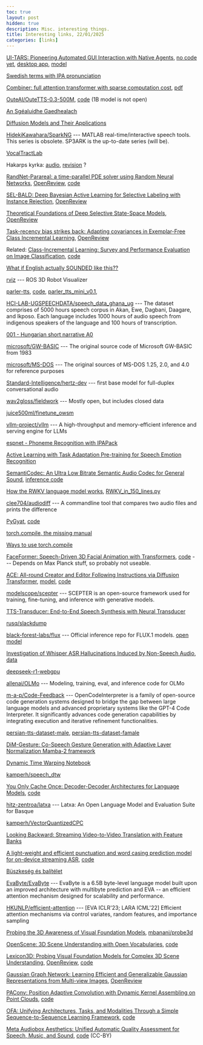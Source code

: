 ```yaml
---
toc: true
layout: post
hidden: true
description: Misc. interesting things.
title: Interesting links, 22/01/2025
categories: [links]
---
```


[UI-TARS: Pioneering Automated GUI Interaction with Native Agents](https://arxiv.org/abs/2501.12326),
[no code yet](https://github.com/bytedance/UI-TARS),
[desktop app](https://github.com/bytedance/UI-TARS-desktop),
[model](https://huggingface.co/bytedance-research/UI-TARS-72B-DPO)

[Swedish terms with IPA pronunciation](https://en.wiktionary.org/wiki/Category:Swedish_terms_with_IPA_pronunciation)

[Combiner: full attention transformer with sparse computation cost](https://dl.acm.org/doi/10.5555/3540261.3541982),
[pdf](https://proceedings.neurips.cc/paper/2021/file/bd4a6d0563e0604510989eb8f9ff71f5-Paper.pdf)

[OuteAI/OuteTTS-0.3-500M](https://huggingface.co/OuteAI/OuteTTS-0.3-500M),
[code](https://github.com/edwko/OuteTTS)
(1B model is not open)

[An Sgéaluidhe Gaedhealach](https://librivox.org/an-sgealuidhe-gaedhealach-by-douglas-hyde/)

[Diffusion Models and Their Applications](https://mhsung.github.io/kaist-cs492d-fall-2024/)

[HidekiKawahara/SparkNG](https://github.com/HidekiKawahara/SparkNG) --- MATLAB real-time/interactive speech tools. This series is obsolete. SP3ARK is the up-to-date series (will be).

[VocalTractLab](https://www.vocaltractlab.de/index.php?page=vocaltractlab-download)

Hakarps kyrka: [audio](https://commons.wikimedia.org/wiki/File:Hakarps_kyrka.ogg),
[revision](https://sv.wikipedia.org/w/index.php?title=Hakarps_kyrka&diff=prev&oldid=14712739) ?

[RandNet-Parareal: a time-parallel PDE solver using Random Neural Networks](https://nips.cc/virtual/2024/poster/96326),
[OpenReview](https://openreview.net/forum?id=974ojuN0jU),
[code](https://github.com/Parallel-in-Time-Differential-Equations/RandNet-Parareal)

[SEL-BALD: Deep Bayesian Active Learning for Selective Labeling with Instance Rejection](https://nips.cc/virtual/2024/poster/93351),
[OpenReview](https://openreview.net/forum?id=tDMTwto6jv)

[Theoretical Foundations of Deep Selective State-Space Models](https://nips.cc/virtual/2024/poster/96743),
[OpenReview](https://openreview.net/forum?id=3SzrqwupUx)

[Task-recency bias strikes back: Adapting covariances in Exemplar-Free Class Incremental Learning](https://nips.cc/virtual/2024/poster/96596),
[OpenReview](https://openreview.net/forum?id=5H4l37IsZ8)
<!-- not open source: https://github.com/grypesc/AdaGauss -->

Related:
[Class-Incremental Learning: Survey and Performance Evaluation on Image Classification](https://ieeexplore.ieee.org/abstract/document/9915459),
[code](https://github.com/mmasana/FACIL)

[What if English actually SOUNDED like this??](https://www.youtube.com/watch?v=4IfbPQgec2M)

[rviz](https://github.com/ros-visualization/rviz) --- ROS 3D Robot Visualizer

[parler-tts](https://huggingface.co/parler-tts),
[code](https://github.com/huggingface/parler-tts),
[parler_tts_mini_v0.1](https://huggingface.co/parler-tts/parler_tts_mini_v0.1),

[HCI-LAB-UGSPEECHDATA/speech_data_ghana_ug](https://github.com/HCI-LAB-UGSPEECHDATA/speech_data_ghana_ug) --- The dataset comprises of 5000 hours speech corpus in Akan, Ewe, Dagbani, Daagare, and Ikposo. Each language includes 1000 hours of audio speech from indigenous speakers of the language and 100 hours of transcription.

[001 - Hungarian short narrative A0](https://www.youtube.com/watch?app=desktop&v=G3jdyzSmNNA&list=PLlUFqz3WqFzr56S7ejSuUNfSyS08d2KSJ&index=1)

[microsoft/GW-BASIC](https://github.com/microsoft/GW-BASIC) --- The original source code of Microsoft GW-BASIC from 1983

[microsoft/MS-DOS](https://github.com/microsoft/MS-DOS) --- The original sources of MS-DOS 1.25, 2.0, and 4.0 for reference purposes

[Standard-Intelligence/hertz-dev](https://github.com/Standard-Intelligence/hertz-dev) --- first base model for full-duplex conversational audio

[wav2gloss/fieldwork](https://huggingface.co/datasets/wav2gloss/fieldwork) --- Mostly open, but includes closed data

[juice500ml/finetune_owsm](https://github.com/juice500ml/finetune_owsm)

[vllm-project/vllm](https://github.com/vllm-project/vllm) --- A high-throughput and memory-efficient inference and serving engine for LLMs

[espnet - Phoneme Recognition with IPAPack](https://github.com/espnet/espnet/pull/5966)

[Active Learning with Task Adaptation Pre-training for Speech Emotion Recognition](https://arxiv.org/abs/2405.00307)

[SemantiCodec: An Ultra Low Bitrate Semantic Audio Codec for General Sound](https://arxiv.org/abs/2405.00233),
[inference code](https://github.com/haoheliu/SemantiCodec-inference)

[How the RWKV language model works](https://johanwind.github.io/2023/03/23/rwkv_details.html),
[RWKV_in_150_lines.py](https://github.com/BlinkDL/ChatRWKV/blob/main/RWKV_in_150_lines.py)

[clee704/audiodiff](https://github.com/clee704/audiodiff) --- A commandline tool that compares two audio files and prints the difference

[PyGyat](https://pygyat.vercel.app/docs),
[code](https://github.com/shamith09/pygyat)

[torch.compile, the missing manual](https://docs.google.com/document/u/0/d/1y5CRfMLdwEoF1nTk9q8qEu1mgMUuUtvhklPKJ2emLU8/mobilebasic)

[Ways to use torch.compile](http://blog.ezyang.com/2024/11/ways-to-use-torch-compile/)

[FaceFormer: Speech-Driven 3D Facial Animation with Transformers](https://arxiv.org/abs/2112.05329),
[code](https://github.com/EvelynFan/FaceFormer) --- Depends on Max Planck stuff, so probably not useable.

[ACE: All-round Creator and Editor Following Instructions via Diffusion Transformer](https://arxiv.org/abs/2410.00086),
[model](https://huggingface.co/scepter-studio/ACE-0.6B-512px),
[code](https://github.com/ali-vilab/ACE)

[modelscope/scepter](https://github.com/modelscope/scepter) --- SCEPTER is an open-source framework used for training, fine-tuning, and inference with generative models.

[TTS-Transducer: End-to-End Speech Synthesis with Neural Transducer](https://arxiv.org/abs/2501.06320)

[rusq/slackdump](https://github.com/rusq/slackdump)

[black-forest-labs/flux](https://github.com/black-forest-labs/flux) --- Official inference repo for FLUX.1 models.
[open model](https://huggingface.co/black-forest-labs/FLUX.1-schnell)

[Investigation of Whisper ASR Hallucinations Induced by Non-Speech Audio](https://arxiv.org/abs/2501.11378),
[data](https://github.com/DSP-AGH/ICASSP2025_Whisper_Hallucination)

[deepseek-r1-webgpu](https://huggingface.co/spaces/webml-community/deepseek-r1-webgpu)

[allenai/OLMo](https://github.com/allenai/OLMo) --- Modeling, training, eval, and inference code for OLMo

[m-a-p/Code-Feedback](https://huggingface.co/datasets/m-a-p/Code-Feedback) --- OpenCodeInterpreter is a family of open-source code generation systems designed to bridge the gap between large language models and advanced proprietary systems like the GPT-4 Code Interpreter. It significantly advances code generation capabilities by integrating execution and iterative refinement functionalities.

[persian-tts-dataset-male](https://www.kaggle.com/datasets/magnoliasis/persian-tts-dataset-male),
[persian-tts-dataset-famale](https://www.kaggle.com/datasets/magnoliasis/persian-tts-dataset-famale)

[DiM-Gesture: Co-Speech Gesture Generation with Adaptive Layer Normalization Mamba-2 framework](https://arxiv.org/abs/2408.00370)

[Dynamic Time Warping Notebook](https://github.com/kamperh/lecture_dtw_notebook)

[kamperh/speech_dtw](https://github.com/kamperh/speech_dtw)

[You Only Cache Once: Decoder-Decoder Architectures for Language Models](https://arxiv.org/abs/2405.05254),
[code](https://github.com/microsoft/unilm/tree/master/YOCO)

[hitz-zentroa/latxa](https://github.com/hitz-zentroa/latxa) --- Latxa: An Open Language Model and Evaluation Suite for Basque

[kamperh/VectorQuantizedCPC](https://github.com/kamperh/VectorQuantizedCPC)

[Looking Backward: Streaming Video-to-Video Translation with Feature Banks](https://arxiv.org/abs/2405.15757)

[A light-weight and efficient punctuation and word casing prediction model for on-device streaming ASR](https://arxiv.org/abs/2407.13142),
[code](https://github.com/frankyoujian/Edge-Punct-Casing)

[Büszkeség és balítélet](https://mek.oszk.hu/06000/06058/)

[EvaByte/EvaByte](https://huggingface.co/EvaByte/EvaByte) --- EvaByte is a 6.5B byte-level language model built upon an improved architecture with multibyte prediction and EVA -- an efficient attention mechanism designed for scalability and performance.

[HKUNLP/efficient-attention](https://github.com/HKUNLP/efficient-attention) --- [EVA ICLR'23; LARA ICML'22] Efficient attention mechanisms via control variates, random features, and importance sampling

[Probing the 3D Awareness of Visual Foundation Models](https://arxiv.org/abs/2404.08636),
[mbanani/probe3d](https://github.com/mbanani/probe3d)

[OpenScene: 3D Scene Understanding with Open Vocabularies](https://arxiv.org/abs/2211.15654),
[code](https://github.com/pengsongyou/openscene)

[Lexicon3D: Probing Visual Foundation Models for Complex 3D Scene Understanding](https://nips.cc/virtual/2024/poster/96742),
[OpenReview](https://openreview.net/forum?id=3TxyhBZHT2),
[code](https://github.com/YunzeMan/Lexicon3D)

[Gaussian Graph Network: Learning Efficient and Generalizable Gaussian Representations from Multi-view Images](https://nips.cc/virtual/2024/poster/96803),
[OpenReview](https://openreview.net/forum?id=2dfBpyqh0A)

[PAConv: Position Adaptive Convolution with Dynamic Kernel Assembling on Point Clouds](https://arxiv.org/abs/2103.14635),
[code](https://github.com/CVMI-Lab/PAConv)

[OFA: Unifying Architectures, Tasks, and Modalities Through a Simple Sequence-to-Sequence Learning Framework](https://arxiv.org/abs/2202.03052),
[code](https://github.com/OFA-Sys/OFA)

[Meta Audiobox Aesthetics: Unified Automatic Quality Assessment for Speech, Music, and Sound](https://ai.meta.com/research/publications/meta-audiobox-aesthetics-unified-automatic-quality-assessment-for-speech-music-and-sound/),
[code](https://github.com/facebookresearch/audiobox-aesthetics) (CC-BY)

